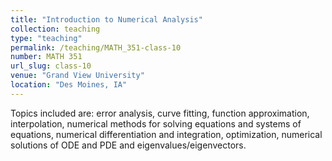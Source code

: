 ```yaml
---
title: "Introduction to Numerical Analysis"
collection: teaching
type: "teaching"
permalink: /teaching/MATH_351-class-10
number: MATH 351
url_slug: class-10
venue: "Grand View University"
location: "Des Moines, IA"
---
```


Topics included are: error analysis, curve fitting, function approximation, interpolation, numerical methods for solving equations and systems of equations, numerical differentiation and integration, optimization, numerical solutions of ODE and PDE and eigenvalues/eigenvectors.
